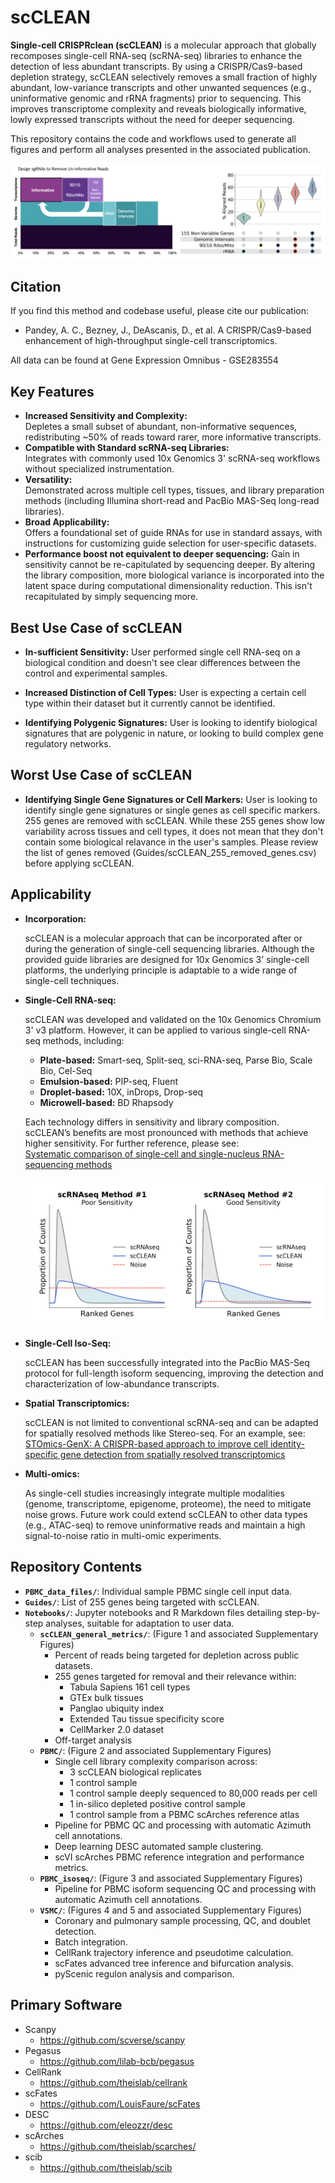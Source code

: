 
# scCLEAN

**Single-cell CRISPRclean (scCLEAN)** is a molecular approach that globally recomposes single-cell RNA-seq (scRNA-seq) libraries to enhance the detection of less abundant transcripts. By using a CRISPR/Cas9-based depletion strategy, scCLEAN selectively removes a small fraction of highly abundant, low-variance transcripts and other unwanted sequences (e.g., uninformative genomic and rRNA fragments) prior to sequencing. This improves transcriptome complexity and reveals biologically informative, lowly expressed transcripts without the need for deeper sequencing.

This repository contains the code and workflows used to generate all figures and perform all analyses presented in the associated publication.

![Schematic of what scCLEAN is targeting and what % of Reads are re-distributed](figures/scCLEAN_overview.png)


## Citation

If you find this method and codebase useful, please cite our publication:

- Pandey, A. C., Bezney, J., DeAscanis, D., et al. A CRISPR/Cas9-based enhancement of high-throughput single-cell transcriptomics. 

All data can be found at Gene Expression Omnibus - GSE283554


## Key Features

- **Increased Sensitivity and Complexity:**  
  Depletes a small subset of abundant, non-informative sequences, redistributing ~50% of reads toward rarer, more informative transcripts.
- **Compatible with Standard scRNA-seq Libraries:**  
  Integrates with commonly used 10x Genomics 3' scRNA-seq workflows without specialized instrumentation.
- **Versatility:**  
  Demonstrated across multiple cell types, tissues, and library preparation methods (including Illumina short-read and PacBio MAS-Seq long-read libraries).
- **Broad Applicability:**  
  Offers a foundational set of guide RNAs for use in standard assays, with instructions for customizing guide selection for user-specific datasets.
- **Performance boost not equivalent to deeper sequencing:**
  Gain in sensitivity cannot be re-capitulated by sequencing deeper. By altering the library composition, more biological variance is incorporated into the latent space during computational dimensionality reduction. This isn't recapitulated by simply sequencing more. 


## Best Use Case of scCLEAN

- **In-sufficient Sensitivity:** 
  User performed single cell RNA-seq on a biological condition and doesn't see clear differences between the control and experimental samples.

- **Increased Distinction of Cell Types:** 
  User is expecting a certain cell type within their dataset but it currently cannot be identified. 

- **Identifying Polygenic Signatures:** 
  User is looking to identify biological signatures that are polygenic in nature, or looking to build complex gene regulatory networks. 


## Worst Use Case of scCLEAN

- **Identifying Single Gene Signatures or Cell Markers:** 
  User is looking to identify single gene signatures or single genes as cell specific markers. 255 genes are removed with scCLEAN. While these 255 genes show low variability across tissues and cell types, it does not mean that they don't contain some biological relavance in the user's samples. Please review the list of genes removed (Guides/scCLEAN_255_removed_genes.csv) before applying scCLEAN. 


## Applicability

- **Incorporation:**
  
  scCLEAN is a molecular approach that can be incorporated after or during the generation of single-cell sequencing libraries. Although the provided guide libraries are designed for 10x Genomics 3' single-cell platforms, the underlying principle is adaptable to a wide range of single-cell techniques.

- **Single-Cell RNA-seq:**
  
  scCLEAN was developed and validated on the 10x Genomics Chromium 3' v3 platform. However, it can be applied to various single-cell RNA-seq methods, including:
  - **Plate-based:** Smart-seq, Split-seq, sci-RNA-seq, Parse Bio, Scale Bio, Cel-Seq
  - **Emulsion-based:** PIP-seq, Fluent
  - **Droplet-based:** 10X, inDrops, Drop-seq
  - **Microwell-based:** BD Rhapsody
  
  Each technology differs in sensitivity and library composition. scCLEAN’s benefits are most pronounced with methods that achieve higher sensitivity. For further reference, please see:  
  [Systematic comparison of single-cell and single-nucleus RNA-sequencing methods](https://www.nature.com/articles/s41587-020-0465-8)

  ![scCLEAN applied to different single cell methods](figures/single_cell_methods.png)

- **Single-Cell Iso-Seq:**
  
  scCLEAN has been successfully integrated into the PacBio MAS-Seq protocol for full-length isoform sequencing, improving the detection and characterization of low-abundance transcripts.

- **Spatial Transcriptomics:**
  
  scCLEAN is not limited to conventional scRNA-seq and can be adapted for spatially resolved methods like Stereo-seq. For an example, see:  
  [STOmics-GenX: A CRISPR-based approach to improve cell identity-specific gene detection from spatially resolved transcriptomics](https://www.biorxiv.org/content/10.1101/2022.12.08.519589v1)

- **Multi-omics:**
  
  As single-cell studies increasingly integrate multiple modalities (genome, transcriptome, epigenome, proteome), the need to mitigate noise grows. Future work could extend scCLEAN to other data types (e.g., ATAC-seq) to remove uninformative reads and maintain a high signal-to-noise ratio in multi-omic experiments.


## Repository Contents

- **`PBMC_data_files/`**: Individual sample PBMC single cell input data. 
- **`Guides/`**: List of 255 genes being targeted with scCLEAN.
- **`Notebooks/`**: Jupyter notebooks and R Markdown files detailing step-by-step analyses, suitable for adaptation to user data.
  - **`scCLEAN_general_metrics/`**: (Figure 1 and associated Supplementary Figures)
    - Percent of reads being targeted for depletion across public datasets.
    - 255 genes targeted for removal and their relevance within:
      - Tabula Sapiens 161 cell types
      - GTEx bulk tissues
      - Panglao ubiquity index
      - Extended Tau tissue specificity score
      - CellMarker 2.0 dataset
    - Off-target analysis
  - **`PBMC/`**: (Figure 2 and associated Supplementary Figures)
    - Single cell library complexity comparison across:
      - 3 scCLEAN biological replicates
      - 1 control sample
      - 1 control sample deeply sequenced to 80,000 reads per cell
      - 1 in-silico depleted positive control sample
      - 1 control sample from a PBMC scArches reference atlas
    - Pipeline for PBMC QC and processing with automatic Azimuth cell annotations.
    - Deep learning DESC automated sample clustering.
    - scVI scArches PBMC reference integration and performance metrics.
  - **`PBMC_isoseq/`**: (Figure 3 and associated Supplementary Figures)
    - Pipeline for PBMC isoform sequencing QC and processing with automatic Azimuth cell annotations.
  - **`VSMC/`**: (Figures 4 and 5 and associated Supplementary Figures)
    - Coronary and pulmonary sample processing, QC, and doublet detection.
    - Batch integration.
    - CellRank trajectory inference and pseudotime calculation.
    - scFates advanced tree inference and bifurcation analysis.
    - pyScenic regulon analysis and comparison.


## Primary Software
- Scanpy
  - https://github.com/scverse/scanpy
- Pegasus 
  - https://github.com/lilab-bcb/pegasus
- CellRank 
  - https://github.com/theislab/cellrank
- scFates 
  - https://github.com/LouisFaure/scFates
- DESC 
  - https://github.com/eleozzr/desc
- scArches 
  - https://github.com/theislab/scarches/
- scib 
  - https://github.com/theislab/scib
  
  



